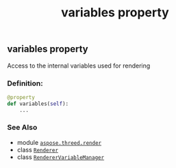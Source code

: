 ﻿---
title: variables property
second_title: Aspose.3D for Python via .NET API References
description: 
type: docs
weight: 220
url: /aspose.threed.render/renderer/variables/
is_root: false
---

## variables property


Access to the internal variables used for rendering
### Definition:
```python
@property
def variables(self):
    ...
```

### See Also
* module [`aspose.threed.render`](../../)
* class [`Renderer`](/3d/python-net/aspose.threed.render/renderer)
* class [`RendererVariableManager`](/3d/python-net/aspose.threed.render/renderervariablemanager)
